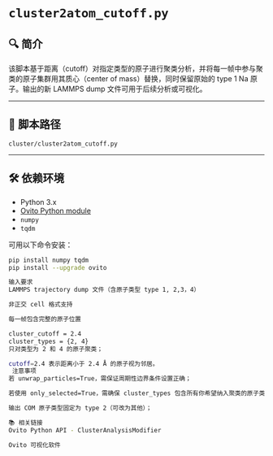 # `cluster2atom_cutoff.py`

## 🔍 简介

该脚本基于距离（cutoff）对指定类型的原子进行聚类分析，并将每一帧中参与聚类的原子集群用其质心（center of mass）替换，同时保留原始的 type 1 Na 原子。输出的新 LAMMPS dump 文件可用于后续分析或可视化。

---

## 📂 脚本路径

`cluster/cluster2atom_cutoff.py`

---

## 🛠 依赖环境

- Python 3.x
- [Ovito Python module](https://www.ovito.org/python/introduction/)
- `numpy`
- `tqdm`

可用以下命令安装：

```bash
pip install numpy tqdm
pip install --upgrade ovito

输入要求
LAMMPS trajectory dump 文件（含原子类型 type 1, 2,3，4）

非正交 cell 格式支持

每一帧包含完整的原子位置

cluster_cutoff = 2.4
cluster_types = {2, 4}
只对类型为 2 和 4 的原子聚类；

cutoff=2.4 表示距离小于 2.4 Å 的原子视为邻居。
 注意事项
若 unwrap_particles=True，需保证周期性边界条件设置正确；

若使用 only_selected=True，需确保 cluster_types 包含所有你希望纳入聚类的原子类型；

输出 COM 原子类型固定为 type 2（可改为其他）；

📚 相关链接
Ovito Python API - ClusterAnalysisModifier

Ovito 可视化软件

